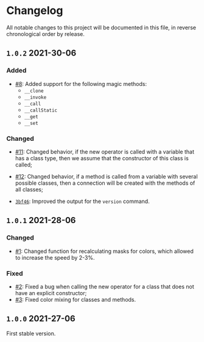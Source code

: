 # Changelog

All notable changes to this project will be documented in this file, in reverse chronological order by release.

## `1.0.2` 2021-30-06

### Added

- [#8](https://github.com/VKCOM/nocolor/pull/11): Added support for the following magic methods:
  - `__clone`
  - `__invoke`
  - `__call`
  - `__callStatic`
  - `__get`
  - `__set`


### Changed

- [#11](https://github.com/VKCOM/nocolor/pull/11): Changed behavior, if the new operator is called with a variable that has a class type, then we assume that the constructor of this class is called;

- [#12](https://github.com/VKCOM/nocolor/pull/12): Changed behavior, if a method is called from a variable with several possible classes, then a connection will be created with the methods of all classes;

- [`3bf46`](https://github.com/VKCOM/nocolor/commit/3bf46ab1fcd773fc780873fa8dc6a9cdc0d7a937): Improved the output for the `version` command.

## `1.0.1` 2021-28-06

### Changed

- [#1](https://github.com/VKCOM/nocolor/pull/1): Changed function for recalculating masks for colors, which allowed to increase the speed by 2-3%.

### Fixed

- [#2](https://github.com/VKCOM/nocolor/issues/2): Fixed a bug when calling the new operator for a class that does not have an explicit constructor;
- [#3](https://github.com/VKCOM/nocolor/issues/3): Fixed color mixing for classes and methods.

## `1.0.0` 2021-27-06

First stable version.
